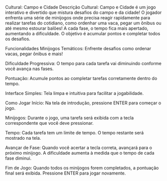 Cultural: Campo e Cidade 
Descrição
Cultural: Campo e Cidade é um jogo interativo e divertido que mistura desafios do campo e da cidade! O jogador enfrenta uma série de minijogos onde precisa reagir rapidamente para realizar tarefas do cotidiano, como ordenhar uma vaca, pegar um ônibus ou até mesmo estourar balões! A cada fase, o tempo fica mais apertado, aumentando a dificuldade. O objetivo é acumular pontos e completar todos os desafios.

Funcionalidades
Minijogos Temáticos: Enfrente desafios como ordenar vacas, pegar ônibus e mais!

Dificuldade Progressiva: O tempo para cada tarefa vai diminuindo conforme você avança nas fases.

Pontuação: Acumule pontos ao completar tarefas corretamente dentro do tempo.

Interface Simples: Tela limpa e intuitiva para facilitar a jogabilidade.

Como Jogar
Início: Na tela de introdução, pressione ENTER para começar o jogo.

Minijogos: Durante o jogo, uma tarefa será exibida com a tecla correspondente que você deve pressionar.

Tempo: Cada tarefa tem um limite de tempo. O tempo restante será mostrado na tela.

Avançar de Fase: Quando você acertar a tecla correta, avançará para o próximo minijogo. A dificuldade aumenta à medida que o tempo de cada fase diminui.

Fim de Jogo: Quando todos os minijogos forem completados, a pontuação final será exibida. Pressione ENTER para jogar novamente.
